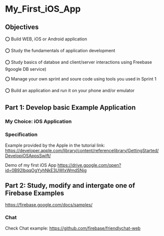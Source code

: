 # My_First_iOS_App

## Objectives

⭕️ Build WEB, iOS or Android application	

⭕️ Study the fundamentals of application development	

⭕️ Study basics of databse and client/server interactions using Freebase 9google DB service)	

⭕️ Manage your own sprint and soure code using tools you used in Sprint 1	

⭕️ Build an application and run it on your phone and/or emulator	

## Part 1: Develop basic Example Application

### My Choice: iOS Application

### Specification

Example provided by the Apple in the tutorial link: https://developer.apple.com/library/content/referencelibrary/GettingStarted/DevelopiOSAppsSwift/

Demo of my first iOS App
https://drive.google.com/open?id=0B92lbqqOgYyhNkE3UWIxWmdSNjg

## Part 2:  Study, modify and intergate one of Firebase Examples						

https://firebase.google.com/docs/samples/

### Chat
Check Chat example: https://github.com/firebase/friendlychat-web
